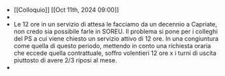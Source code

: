 - [[Colloquio]] [[Oct 11th, 2024 09:00]]
-
- Le 12 ore in un servizio di attesa le facciamo da un decennio a Capriate, non credo sia possibile farle in SOREU. 
  Il problema si pone per i colleghi del PS a cui viene chiesto un servizio attivo di 12 ore.
  In una congiuntura come quella di questo periodo, mettendo in conto una richiesta oraria che eccede quella contrattuale, soffro volentieri 12 ore x i turni di uscita piuttosto di avere 2/3 riposi al mese.
-